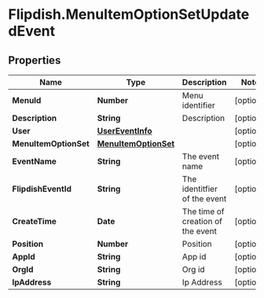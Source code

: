 # Flipdish.MenuItemOptionSetUpdatedEvent

## Properties

Name | Type | Description | Notes
------------ | ------------- | ------------- | -------------
**MenuId** | **Number** | Menu identifier | [optional] 
**Description** | **String** | Description | [optional] 
**User** | [**UserEventInfo**](UserEventInfo.md) |  | [optional] 
**MenuItemOptionSet** | [**MenuItemOptionSet**](MenuItemOptionSet.md) |  | [optional] 
**EventName** | **String** | The event name | [optional] 
**FlipdishEventId** | **String** | The identitfier of the event | [optional] 
**CreateTime** | **Date** | The time of creation of the event | [optional] 
**Position** | **Number** | Position | [optional] 
**AppId** | **String** | App id | [optional] 
**OrgId** | **String** | Org id | [optional] 
**IpAddress** | **String** | Ip Address | [optional] 



